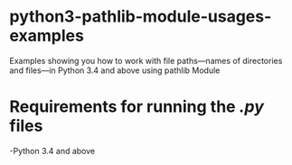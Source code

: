 # python3-pathlib-module-usages-examples
Examples showing you how to work with file paths—names of directories and files—in Python 3.4 and above using pathlib Module 
# Requirements for running the *.py* files
-Python 3.4 and above
